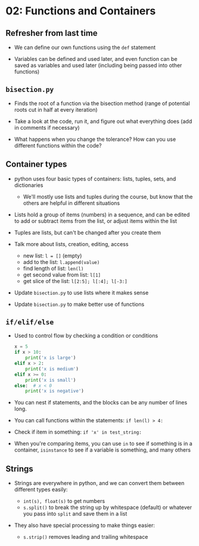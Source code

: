 02: Functions and Containers
================================================================================

Refresher from last time
--------------------------------------------------------------------------------

- We can define our own functions using the `def` statement

- Variables can be defined and used later, and even function can be saved as
  variables and used later (including being passed into other functions)


`bisection.py`
--------------------------------------------------------------------------------

- Finds the root of a function via the bisection method (range of potential
  roots cut in half at every iteration)

- Take a look at the code, run it, and figure out what everything does (add in
  comments if necessary)

- What happens when you change the tolerance? How can you use different
  functions within the code?


Container types
--------------------------------------------------------------------------------

- python uses four basic types of containers: lists, tuples, sets, and
  dictionaries
  - We'll mostly use lists and tuples during the course, but know that the
    others are helpful in different situations

- Lists hold a group of items (numbers) in a sequence, and can be edited to add
  or subtract items from the list, or adjust items within the list

- Tuples are lists, but can't be changed after you create them

- Talk more about lists, creation, editing, access
  - new list: `l = []` (empty)
  - add to the list: `l.append(value)`
  - find length of list: `len(l)`
  - get second value from list: `l[1]`
  - get slice of the list: `l[2:5]; l[:4]; l[-3:]`

- Update `bisection.py` to use lists where it makes sense

- Update `bisection.py` to make better use of functions


`if/elif/else`
--------------------------------------------------------------------------------

- Used to control flow by checking a condition or conditions
  ```python
  x = 5
  if x > 10:
      print('x is large')
  elif x > 2:
      print('x is medium')
  elif x >= 0:
      print('x is small')
  else:  # x < 0
      print('x is negative')
  ```

- You can nest if statements, and the blocks can be any number of lines long.

- You can call functions within the statements: `if len(l) > 4:`

- Check if item in something: `if 'x' in test_string:`

- When you're comparing items, you can use `in` to see if something is in a
  container, `isinstance` to see if a variable is something, and many others


Strings
--------------------------------------------------------------------------------

- Strings are everywhere in python, and we can convert them between different
  types easily:
  - `int(s), float(s)` to get numbers
  - `s.split()` to break the string up by whitespace (default) or whatever you
    pass into `split` and save them in a list

- They also have special processing to make things easier:
  - `s.strip()` removes leading and trailing whitespace
